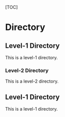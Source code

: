 [TOC]
  # Directory

  ## Level-1 Directory
  This is a level-1 directory.

  ### Level-2 Directory
  This is a level-2 directory.

  ## Level-1 Directory
  This is a level-1 directory.
